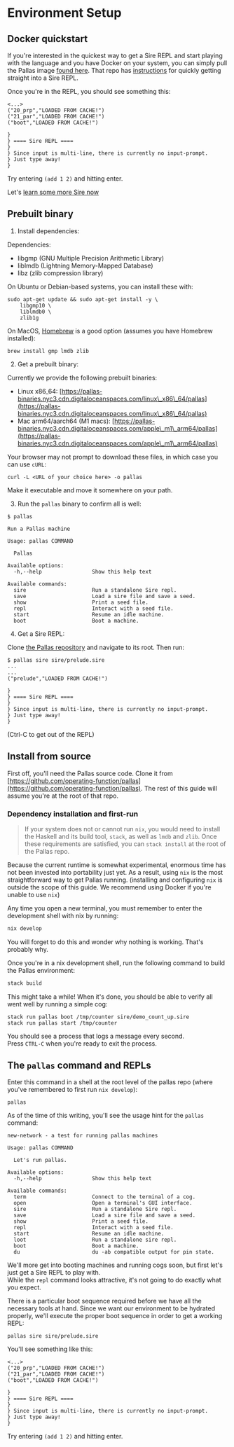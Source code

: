 # Environment Setup

## Docker quickstart

If you're interested in the quickest way to get a Sire REPL and start playing with the language and you have Docker on your system, you can simply pull the Pallas image [found here](https://github.com/deathtothecorporation/pallas-docker). That repo has [instructions](https://github.com/deathtothecorporation/pallas-docker) for quickly getting straight into a Sire REPL.

Once you're in the REPL, you should see something this:

```
<...>
("20_prp","LOADED FROM CACHE!")
("21_par","LOADED FROM CACHE!")
("boot","LOADED FROM CACHE!")

}
} ==== Sire REPL ====
}
} Since input is multi-line, there is currently no input-prompt.
} Just type away!
}

```

Try entering `(add 1 2)` and hitting enter.

Let's [learn some more Sire now](../sire-reference/intro.md)

## Prebuilt binary

1. Install dependencies:

Dependencies:

* libgmp (GNU Multiple Precision Arithmetic Library)
* liblmdb (Lightning Memory-Mapped Database)
* libz (zlib compression library)

On Ubuntu or Debian-based systems, you can install these with:

```console
sudo apt-get update && sudo apt-get install -y \
    libgmp10 \
    liblmdb0 \
    zlib1g
```

On MacOS, [Homebrew](https://brew.sh/) is a good option (assumes you have Homebrew installed):

```console
brew install gmp lmdb zlib
```

2. Get a prebuilt binary:

Currently we provide the following prebuilt binaries:

* Linux x86\_64: [https://pallas-binaries.nyc3.cdn.digitaloceanspaces.com/linux\_x86\_64/pallas](https://pallas-binaries.nyc3.cdn.digitaloceanspaces.com/linux\_x86\_64/pallas)
* Mac arm64/aarch64 (M1 macs): [https://pallas-binaries.nyc3.cdn.digitaloceanspaces.com/apple\_m1\_arm64/pallas](https://pallas-binaries.nyc3.cdn.digitaloceanspaces.com/apple\_m1\_arm64/pallas)

Your browser may not prompt to download these files, in which case you can use `cURL`:

`curl -L <URL of your choice here> -o pallas`

Make it executable and move it somewhere on your path.

3. Run the `pallas` binary to confirm all is well:

```console
$ pallas

Run a Pallas machine

Usage: pallas COMMAND

  Pallas

Available options:
  -h,--help                Show this help text

Available commands:
  sire                     Run a standalone Sire repl.
  save                     Load a sire file and save a seed.
  show                     Print a seed file.
  repl                     Interact with a seed file.
  start                    Resume an idle machine.
  boot                     Boot a machine.
```

4. Get a Sire REPL:

Clone [the Pallas repository](https://github.com/operating-function/pallas) and navigate to its root. Then run:

```console
$ pallas sire sire/prelude.sire
...
...
("prelude","LOADED FROM CACHE!")

}
} ==== Sire REPL ====
}
} Since input is multi-line, there is currently no input-prompt.
} Just type away!
}

```

(Ctrl-C to get out of the REPL)

## Install from source

First off, you'll need the Pallas source code. Clone it from [https://github.com/operating-function/pallas](https://github.com/operating-function/pallas). The rest of this guide will assume you're at the root of that repo.

### Dependency installation and first-run

> If your system does not or cannot run `nix`, you would need to install the Haskell and its build tool, `stack`, as well as `lmdb` and `zlib`. Once these requirements are satisfied, you can `stack install` at the root of the Pallas repo.

Because the current runtime is somewhat experimental, enormous time has not been invested into portability just yet. As a result, using `nix` is the most straightforward way to get Pallas running. (installing and configuring `nix` is outside the scope of this guide. We recommend using Docker if you're unable to use `nix`)

Any time you open a new terminal, you must remember to enter the development shell with nix by running:

```bash
nix develop
```

You will forget to do this and wonder why nothing is working. That's probably why.

Once you're in a nix development shell, run the following command to build the Pallas environment:

```bash
stack build
```

This might take a while! When it's done, you should be able to verify all went well by running a simple cog:

```console
stack run pallas boot /tmp/counter sire/demo_count_up.sire
stack run pallas start /tmp/counter
```

You should see a process that logs a message every second.\
Press `CTRL-C` when you're ready to exit the process.

## The `pallas` command and REPLs

Enter this command in a shell at the root level of the pallas repo (where you've remembered to first run `nix develop`):

```
pallas
```

As of the time of this writing, you'll see the usage hint for the `pallas` command:

```
new-network - a test for running pallas machines

Usage: pallas COMMAND

  Let's run pallas.

Available options:
  -h,--help                Show this help text

Available commands:
  term                     Connect to the terminal of a cog.
  open                     Open a terminal's GUI interface.
  sire                     Run a standalone Sire repl.
  save                     Load a sire file and save a seed.
  show                     Print a seed file.
  repl                     Interact with a seed file.
  start                    Resume an idle machine.
  loot                     Run a standalone sire repl.
  boot                     Boot a machine.
  du                       du -ab compatible output for pin state.

```

We'll more get into booting machines and running cogs soon, but first let's just get a Sire REPL to play with.\
While the `repl` command looks attractive, it's not going to do exactly what you expect.

There is a particular boot sequence required before we have all the necessary tools at hand. Since we want our environment to be hydrated properly, we'll execute the proper boot sequence in order to get a working REPL:

```
pallas sire sire/prelude.sire
```

You'll see something like this:

```
<...>
("20_prp","LOADED FROM CACHE!")
("21_par","LOADED FROM CACHE!")
("boot","LOADED FROM CACHE!")

}
} ==== Sire REPL ====
}
} Since input is multi-line, there is currently no input-prompt.
} Just type away!
}

```

Try entering `(add 1 2)` and hitting enter.
